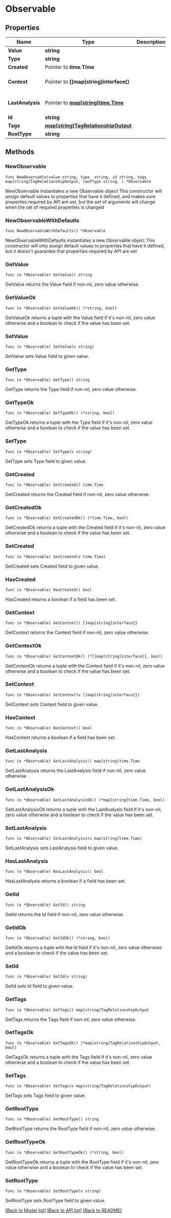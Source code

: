 # Observable

## Properties

Name | Type | Description | Notes
------------ | ------------- | ------------- | -------------
**Value** | **string** |  | 
**Type** | **string** |  | 
**Created** | Pointer to **time.Time** |  | [optional] 
**Context** | Pointer to **[]map[string]interface{}** |  | [optional] [default to []]
**LastAnalysis** | Pointer to [**map[string]time.Time**](time.Time.md) |  | [optional] [default to {}]
**Id** | **string** |  | [readonly] 
**Tags** | [**map[string]TagRelationshipOutput**](TagRelationshipOutput.md) |  | [readonly] 
**RootType** | **string** |  | [readonly] 

## Methods

### NewObservable

`func NewObservable(value string, type_ string, id string, tags map[string]TagRelationshipOutput, rootType string, ) *Observable`

NewObservable instantiates a new Observable object
This constructor will assign default values to properties that have it defined,
and makes sure properties required by API are set, but the set of arguments
will change when the set of required properties is changed

### NewObservableWithDefaults

`func NewObservableWithDefaults() *Observable`

NewObservableWithDefaults instantiates a new Observable object
This constructor will only assign default values to properties that have it defined,
but it doesn't guarantee that properties required by API are set

### GetValue

`func (o *Observable) GetValue() string`

GetValue returns the Value field if non-nil, zero value otherwise.

### GetValueOk

`func (o *Observable) GetValueOk() (*string, bool)`

GetValueOk returns a tuple with the Value field if it's non-nil, zero value otherwise
and a boolean to check if the value has been set.

### SetValue

`func (o *Observable) SetValue(v string)`

SetValue sets Value field to given value.


### GetType

`func (o *Observable) GetType() string`

GetType returns the Type field if non-nil, zero value otherwise.

### GetTypeOk

`func (o *Observable) GetTypeOk() (*string, bool)`

GetTypeOk returns a tuple with the Type field if it's non-nil, zero value otherwise
and a boolean to check if the value has been set.

### SetType

`func (o *Observable) SetType(v string)`

SetType sets Type field to given value.


### GetCreated

`func (o *Observable) GetCreated() time.Time`

GetCreated returns the Created field if non-nil, zero value otherwise.

### GetCreatedOk

`func (o *Observable) GetCreatedOk() (*time.Time, bool)`

GetCreatedOk returns a tuple with the Created field if it's non-nil, zero value otherwise
and a boolean to check if the value has been set.

### SetCreated

`func (o *Observable) SetCreated(v time.Time)`

SetCreated sets Created field to given value.

### HasCreated

`func (o *Observable) HasCreated() bool`

HasCreated returns a boolean if a field has been set.

### GetContext

`func (o *Observable) GetContext() []map[string]interface{}`

GetContext returns the Context field if non-nil, zero value otherwise.

### GetContextOk

`func (o *Observable) GetContextOk() (*[]map[string]interface{}, bool)`

GetContextOk returns a tuple with the Context field if it's non-nil, zero value otherwise
and a boolean to check if the value has been set.

### SetContext

`func (o *Observable) SetContext(v []map[string]interface{})`

SetContext sets Context field to given value.

### HasContext

`func (o *Observable) HasContext() bool`

HasContext returns a boolean if a field has been set.

### GetLastAnalysis

`func (o *Observable) GetLastAnalysis() map[string]time.Time`

GetLastAnalysis returns the LastAnalysis field if non-nil, zero value otherwise.

### GetLastAnalysisOk

`func (o *Observable) GetLastAnalysisOk() (*map[string]time.Time, bool)`

GetLastAnalysisOk returns a tuple with the LastAnalysis field if it's non-nil, zero value otherwise
and a boolean to check if the value has been set.

### SetLastAnalysis

`func (o *Observable) SetLastAnalysis(v map[string]time.Time)`

SetLastAnalysis sets LastAnalysis field to given value.

### HasLastAnalysis

`func (o *Observable) HasLastAnalysis() bool`

HasLastAnalysis returns a boolean if a field has been set.

### GetId

`func (o *Observable) GetId() string`

GetId returns the Id field if non-nil, zero value otherwise.

### GetIdOk

`func (o *Observable) GetIdOk() (*string, bool)`

GetIdOk returns a tuple with the Id field if it's non-nil, zero value otherwise
and a boolean to check if the value has been set.

### SetId

`func (o *Observable) SetId(v string)`

SetId sets Id field to given value.


### GetTags

`func (o *Observable) GetTags() map[string]TagRelationshipOutput`

GetTags returns the Tags field if non-nil, zero value otherwise.

### GetTagsOk

`func (o *Observable) GetTagsOk() (*map[string]TagRelationshipOutput, bool)`

GetTagsOk returns a tuple with the Tags field if it's non-nil, zero value otherwise
and a boolean to check if the value has been set.

### SetTags

`func (o *Observable) SetTags(v map[string]TagRelationshipOutput)`

SetTags sets Tags field to given value.


### GetRootType

`func (o *Observable) GetRootType() string`

GetRootType returns the RootType field if non-nil, zero value otherwise.

### GetRootTypeOk

`func (o *Observable) GetRootTypeOk() (*string, bool)`

GetRootTypeOk returns a tuple with the RootType field if it's non-nil, zero value otherwise
and a boolean to check if the value has been set.

### SetRootType

`func (o *Observable) SetRootType(v string)`

SetRootType sets RootType field to given value.



[[Back to Model list]](../README.md#documentation-for-models) [[Back to API list]](../README.md#documentation-for-api-endpoints) [[Back to README]](../README.md)


